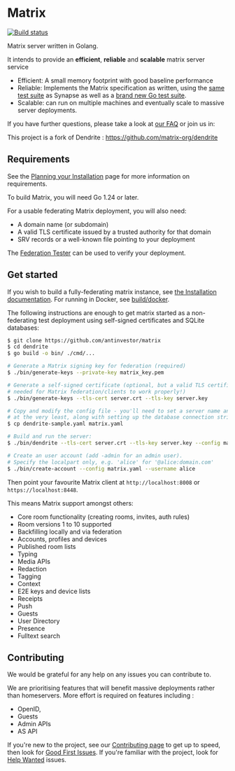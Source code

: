 # Matrix

[![Build status](https://github.com/antinvestor/matrix/actions/workflows/matrix.yml/badge.svg?event=push)](https://github.com/antinvestor/matrix/actions/workflows/matrix.yml)

Matrix server written in Golang.

It intends to provide an **efficient**, **reliable** and **scalable** matrix server service

- Efficient: A small memory footprint with good baseline performance
- Reliable: Implements the Matrix specification as written, using the
  [same test suite](https://github.com/matrix-org/sytest) as Synapse as well as
  a [brand new Go test suite](https://github.com/matrix-org/complement).
- Scalable: can run on multiple machines and eventually scale to massive server deployments.

If you have further questions, please take a look at [our FAQ](docs/FAQ.md) or join us in:

This project is a fork of Dendrite : https://github.com/matrix-org/dendrite

## Requirements

See the [Planning your Installation](https://matrix-org.github.io/dendrite/installation/planning) page for
more information on requirements.

To build Matrix, you will need Go 1.24 or later.

For a usable federating Matrix deployment, you will also need:

- A domain name (or subdomain)
- A valid TLS certificate issued by a trusted authority for that domain
- SRV records or a well-known file pointing to your deployment

The [Federation Tester](https://federationtester.matrix.org) can be used to verify your deployment.

## Get started

If you wish to build a fully-federating matrix instance,
see [the Installation documentation](https://matrix-org.github.io/dendrite/installation).
For running in Docker, see [build/docker](build/docker).

The following instructions are enough to get matrix started as a non-federating test deployment using self-signed
certificates and SQLite databases:

```bash
$ git clone https://github.com/antinvestor/matrix
$ cd dendrite
$ go build -o bin/ ./cmd/...

# Generate a Matrix signing key for federation (required)
$ ./bin/generate-keys --private-key matrix_key.pem

# Generate a self-signed certificate (optional, but a valid TLS certificate is normally
# needed for Matrix federation/clients to work properly!)
$ ./bin/generate-keys --tls-cert server.crt --tls-key server.key

# Copy and modify the config file - you'll need to set a server name and paths to the keys
# at the very least, along with setting up the database connection strings.
$ cp dendrite-sample.yaml matrix.yaml

# Build and run the server:
$ ./bin/dendrite --tls-cert server.crt --tls-key server.key --config matrix.yaml

# Create an user account (add -admin for an admin user).
# Specify the localpart only, e.g. 'alice' for '@alice:domain.com'
$ ./bin/create-account --config matrix.yaml --username alice
```

Then point your favourite Matrix client at `http://localhost:8008` or `https://localhost:8448`.

This means Matrix support amongst others:

- Core room functionality (creating rooms, invites, auth rules)
- Room versions 1 to 10 supported
- Backfilling locally and via federation
- Accounts, profiles and devices
- Published room lists
- Typing
- Media APIs
- Redaction
- Tagging
- Context
- E2E keys and device lists
- Receipts
- Push
- Guests
- User Directory
- Presence
- Fulltext search

## Contributing

We would be grateful for any help on any issues you can contribute to.

We are prioritising features that will benefit massive deployments rather than homeservers.
More effort is required on features including :
  - OpenID, 
  - Guests 
  - Admin APIs
  - AS API 

If you're new to the project, see our
[Contributing page](https://matrix-org.github.io/dendrite/development/contributing) to get up to speed, then
look for [Good First Issues](https://github.com/antinvestor/matrix/labels/good%20first%20issue). If you're
familiar with the project, look for [Help Wanted](https://github.com/antinvestor/matrix/labels/help-wanted)
issues.
